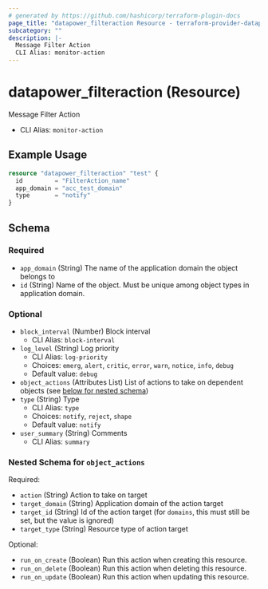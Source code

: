 ```yaml
---
# generated by https://github.com/hashicorp/terraform-plugin-docs
page_title: "datapower_filteraction Resource - terraform-provider-datapower"
subcategory: ""
description: |-
  Message Filter Action
  CLI Alias: monitor-action
---
```


# datapower_filteraction (Resource)

Message Filter Action
  - CLI Alias: `monitor-action`

## Example Usage

```terraform
resource "datapower_filteraction" "test" {
  id         = "FilterAction_name"
  app_domain = "acc_test_domain"
  type       = "notify"
}
```

<!-- schema generated by tfplugindocs -->
## Schema

### Required

- `app_domain` (String) The name of the application domain the object belongs to
- `id` (String) Name of the object. Must be unique among object types in application domain.

### Optional

- `block_interval` (Number) Block interval
  - CLI Alias: `block-interval`
- `log_level` (String) Log priority
  - CLI Alias: `log-priority`
  - Choices: `emerg`, `alert`, `critic`, `error`, `warn`, `notice`, `info`, `debug`
  - Default value: `debug`
- `object_actions` (Attributes List) List of actions to take on dependent objects (see [below for nested schema](#nestedatt--object_actions))
- `type` (String) Type
  - CLI Alias: `type`
  - Choices: `notify`, `reject`, `shape`
  - Default value: `notify`
- `user_summary` (String) Comments
  - CLI Alias: `summary`

<a id="nestedatt--object_actions"></a>
### Nested Schema for `object_actions`

Required:

- `action` (String) Action to take on target
- `target_domain` (String) Application domain of the action target
- `target_id` (String) Id of the action target (for `domains`, this must still be set, but the value is ignored)
- `target_type` (String) Resource type of action target

Optional:

- `run_on_create` (Boolean) Run this action when creating this resource.
- `run_on_delete` (Boolean) Run this action when deleting this resource.
- `run_on_update` (Boolean) Run this action when updating this resource.
